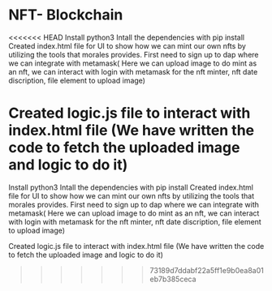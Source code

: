 # NFT- Blockchain
<<<<<<< HEAD
Install python3 Intall the dependencies with pip install Created index.html file for UI to show how we can mint our own nfts by utilizing the tools that morales provides. First need to sign up to dap where we can integrate with metamask( Here we can upload image to do mint as an nft, we can interact with login with metamask for the nft minter, nft date discription, file element to upload image)

Created logic.js file to interact with index.html file (We have written the code to fetch the uploaded image and logic to do it)
=======
Install python3
Intall the dependencies with pip install
Created index.html file for UI to show how we can mint our own nfts by utilizing the tools that morales provides.
First need to sign up to dap where we can integrate with metamask( Here we can upload image to do mint as an nft, we can interact with login with metamask for the nft minter, nft date discription, file element to upload image)

Created logic.js file to interact with index.html file (We have written the code to fetch the uploaded image and logic to do it)
>>>>>>> 73189d7ddabf22a5ff1e9b0ea8a01eb7b385ceca
